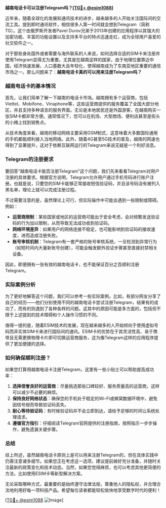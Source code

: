 **越南电话卡可以注册Telegram吗？[[TG💪+ @esim1088](https://t.me/s/esim1088)]**

近年来，随着全球化的发展和通讯技术的进步，越来越多的人开始关注国际间的交流工具。提到即时通讯软件，相信很多人第一时间就会想到Telegram（简称TG）。这个由俄罗斯开发者Pavel Durov兄弟于2013年创建的应用程序以其强大的加密功能、丰富的功能设置以及支持多平台的特点迅速走红，成为全球用户喜爱的社交软件之一。

对于那些身处国外或者需要与海外联系的人来说，如何选择合适的SIM卡来注册并使用Telegram显得尤为重要。尤其是在越南这样的国家，由于地理位置靠近中国，经济快速发展，人口基数大且年轻化，使得越南成为了东南亚地区重要的通信市场之一。那么问题来了：**越南电话卡真的可以用来注册Telegram吗？**

### 越南电话卡的基本情况

首先，让我们简单了解一下越南的电话卡市场。越南拥有多个运营商，包括Viettel、Mobifone、Vinaphone等，这些运营商提供的服务覆盖了全国大部分地区，并且支持多种语言的服务界面。无论是本地居民还是外国游客，在越南购买一张SIM卡都非常方便。通常情况下，您可以在机场、大型商场、便利店甚至是街头的小摊上找到销售点。

从技术角度来看，越南的移动网络主要采用GSM制式，这意味着大多数国际通用的手机都能顺利接入当地网络。此外，随着4G甚至5G技术的普及，越南的网速也得到了显著提升，这对于依赖互联网运行的Telegram来说无疑是一个利好消息。

### Telegram的注册要求

要回答“越南电话卡能否注册Telegram”这个问题，我们先来看看Telegram对用户注册的具体要求。根据官方说明，Telegram允许用户通过手机号码进行账户注册。也就是说，只要您的SIM卡能够正常接收短信验证码，并且该号码没有被列入黑名单，理论上就可以完成注册过程。

不过需要注意的是，虽然理论上可行，但实际操作中可能会遇到一些限制或障碍。例如：

- **运营商限制**：某些国家或地区的运营商可能出于安全考虑，会对频繁发送验证码的行为加以限制，从而导致无法成功收到验证码。
- **网络环境差异**：如果用户的网络连接不稳定，也可能影响到验证码的接收速度，进而造成注册失败。
- **账号审核机制**：Telegram有一套严格的账号审核系统，一旦检测到异常行为（如短时间内大量新账号创建），可能会触发额外验证步骤甚至直接封禁相关设备。

因此，即便拥有一张有效的越南电话卡，也不能保证百分之百顺利注册Telegram。

### 实际案例分析

为了更好地解答这个问题，我们可以参考一些实际案例。比如，有部分网友分享了自己的经历——他们分别使用不同的越南电话卡尝试注册Telegram，结果有的成功了，而有的则遇到了各种各样的问题。这其中的原因可能是多方面的，包括但不限于上述提到的技术障碍和个人操作习惯的不同。

值得一提的是，随着ESIM技术的发展，现在越来越多的人开始倾向于使用虚拟号码而非实体SIM卡来进行国际间的通讯。ESIM卡的优势在于其灵活性高、易于携带且无需更换物理卡片即可切换运营商服务，这为像Telegram这样的应用程序提供了更加便捷的选择。

### 如何确保顺利注册？

如果您打算用越南电话卡注册Telegram，这里有一些小贴士可以帮助提高成功率：

1. **选择信誉良好的运营商**：尽量挑选那些口碑较好、服务质量高的运营商，这样可以减少不必要的麻烦。
2. **保持良好网络状态**：确保您的手机处于稳定的Wi-Fi或蜂窝数据环境中，避免因信号弱而导致验证码丢失。
3. **耐心等待验证码**：有时候验证码并不会立即到达，请给予足够的时间让系统处理请求。
4. **遵循官方指引**：仔细阅读Telegram官网提供的注册指南，按照指示一步步操作，避免遗漏关键步骤。

### 总结

综上所述，虽然越南电话卡原则上是可以用来注册Telegram的，但在具体实践中仍需注意诸多细节。如果您正在考虑这一选项，建议提前做好充分准备，并随时关注最新的政策变化和技术动态。当然，如果您觉得麻烦，也可以考虑其他更简便的方法，比如使用ESIM卡等新型解决方案。

无论采取哪种方式，最重要的是始终遵守法律法规，尊重他人的隐私权，并合理合法地利用好每一项科技产品。希望每位读者都能轻松愉快地享受数字时代的便利！

[[TG💪+ @esim1088](https://t.me/s/esim1088) ![Image](https://i.postimg.cc/4NQfJmqS/Snipaste-2025-05-13-00-14-12.png)]